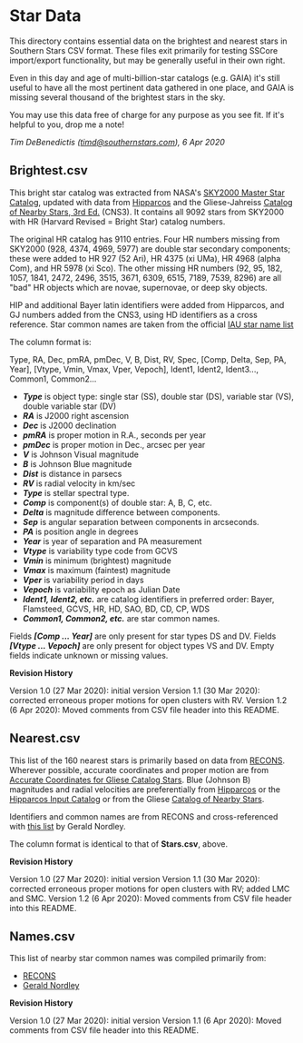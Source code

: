 Star Data
=========

This directory contains essential data on the brightest and nearest stars in Southern Stars CSV format. These files exit primarily for testing SSCore import/export functionality, but may be generally useful in their own right.

Even in this day and age of multi-billion-star catalogs (e.g. GAIA) it's still useful to have all the most pertinent data gathered in one place, and GAIA is missing several thousand of the brightest stars in the sky.

You may use this data free of charge for any purpose as you see fit.  If it's helpful to you, drop me a note!

_Tim DeBenedictis (timd@southernstars.com), 6 Apr 2020_

Brightest.csv
-----------

This bright star catalog was extracted from NASA's [SKY2000 Master Star Catalog](https://cdsarc.unistra.fr/ftp/V/145), updated with data from [Hipparcos](https://cdsarc.unistra.fr/ftp/I/239) and the Gliese-Jahreiss [Catalog of Nearby Stars, 3rd Ed.](ftp://cdsarc.u-strasbg.fr/cats/V/70A/) (CNS3). It contains all 9092 stars from SKY2000 with HR (Harvard Revised = Bright Star) catalog numbers.

The original HR catalog has 9110 entries. Four HR numbers missing from SKY2000 (928, 4374, 4969, 5977) are double star secondary components; these were added to HR 927 (52 Ari), HR 4375 (xi UMa), HR 4968 (alpha Com), and HR 5978 (xi Sco). The other missing HR numbers (92, 95, 182, 1057, 1841, 2472, 2496, 3515, 3671, 6309, 6515, 7189, 7539, 8296) are all "bad" HR objects which are novae, supernovae, or deep sky objects. 

HIP and additional Bayer latin identifiers were added from Hipparcos, and GJ numbers added from the CNS3, using HD identifiers as a cross reference. Star common names are taken from the official [IAU star name list](http://www.pas.rochester.edu/~emamajek/WGSN/IAU-CSN.txt)

The column format is:

Type, RA, Dec, pmRA, pmDec, V, B, Dist, RV, Spec, [Comp, Delta, Sep, PA, Year], [Vtype, Vmin, Vmax, Vper, Vepoch], Ident1, Ident2, Ident3..., Common1, Common2...

- **_Type_** is object type: single star (SS), double star (DS), variable star (VS), double variable star (DV)
- **_RA_** is J2000 right ascension
- **_Dec_** is J2000 declination
- **_pmRA_** is proper motion in R.A., seconds per year
- **_pmDec_** is proper motion in Dec., arcsec per year
- **_V_** is Johnson Visual magnitude
- **_B_** is Johnson Blue magnitude
- **_Dist_** is distance in parsecs
- **_RV_** is radial velocity in km/sec
- **_Type_** is stellar spectral type.
- **_Comp_** is component(s) of double star: A, B, C, etc.
- **_Delta_** is magnitude difference between components.
- **_Sep_** is angular separation between components in arcseconds.
- **_PA_** is position angle in degrees
- **_Year_** is year of separation and PA measurement
- **_Vtype_** is variability type code from GCVS
- **_Vmin_** is minimum (brightest) magnitude
- **_Vmax_** is maximum (faintest) magnitude 
- **_Vper_** is variability period in days
- **_Vepoch_** is variability epoch as Julian Date
- **_Ident1, Ident2, etc._** are catalog identifiers in preferred order: Bayer, Flamsteed, GCVS, HR, HD, SAO, BD, CD, CP, WDS
- **_Common1, Common2, etc._** are star common names.

Fields **_[Comp ... Year]_** are only present for star types DS and DV.
Fields **_[Vtype ... Vepoch]_** are only present for object types VS and DV.
Empty fields indicate unknown or missing values.

**Revision History**

Version 1.0 (27 Mar 2020): initial version
Version 1.1 (30 Mar 2020): corrected erroneous proper motions for open clusters with RV.
Version 1.2 (6 Apr 2020): Moved comments from CSV file header into this README.

Nearest.csv
-----------

This list of the 160 nearest stars is primarily based on data from [RECONS](http://www.recons.org/TOP100.posted.htm). Wherever possible, accurate coordinates and proper motion are from [Accurate Coordinates for Gliese Catalog Stars](https://cdsarc.unistra.fr/ftp/J/PASP/122/885). Blue (Johnson B) magnitudes and radial velocities are preferentially from [Hipparcos](https://cdsarc.unistra.fr/ftp/I/239) or the [Hipparcos Input Catalog](https://cdsarc.unistra.fr/ftp/I/196) or from the Gliese [Catalog of Nearby Stars](ftp://cdsarc.u-strasbg.fr/cats/V/70A/).

Identifiers and common names are from RECONS and cross-referenced with [this list](http://www.ieti.org/articles/crossref.pdf) by Gerald Nordley.

The column format is identical to that of **Stars.csv**, above.

**Revision History**

Version 1.0 (27 Mar 2020): initial version
Version 1.1 (30 Mar 2020): corrected erroneous proper motions for open clusters with RV; added LMC and SMC.
Version 1.2 (6 Apr 2020): Moved comments from CSV file header into this README.

Names.csv
---------

This list of nearby star common names was compiled primarily from:

- [RECONS](http://www.recons.org/TOP100.posted.htm)
- [Gerald Nordley](http://www.ieti.org/articles/crossref.pdf)

**Revision History**

Version 1.0 (27 Mar 2020): initial version
Version 1.1 (6 Apr 2020): Moved comments from CSV file header into this README.
